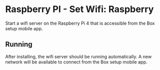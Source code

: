 # Raspberry PI - Set Wifi: Raspberry

Start a wifi server on the Raspberry Pi 4 that is accessible from the Box setup mobile app.

## Running

After installing, the wifi server should be running automatically.
A new network will be available to connect from the Box setup mobile app.